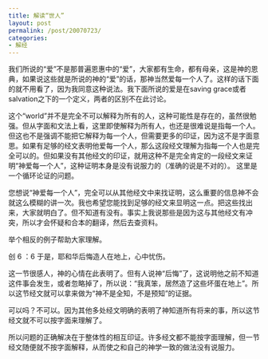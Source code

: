 ```yaml
---
title: 解读“世人”
layout: post
permalink: /post/20070723/
categories:
- 解经
---
```


我们所说的“爱”不是那普遍恩惠中的“爱”，大家都有生命，都有母亲，这是神的恩典，如果说这些就是所说的神的“爱”的话，那神当然爱每一个人了。这样的话下面的就不用看了，因为我同意这种说法。我下面所说的爱是在saving grace或者salvation之下的一个定义，两者的区别不在此讨论。

这个“world”并不是完全不可以解释为所有的人，这种可能性是存在的，虽然很勉强。但从字面和文法上看，这里即使解释为所有人，也还是很难说是指每一个人。但这也不是强调不能把它解释为每一个人，但需要更多的印证，因为这不是字面意思。如果有足够的经文表明他爱每一个人，那么这段经文理解为指每一个人也是完全可以的。但如果没有其他经文的印证，就用这种不是完全肯定的一段经文来证明“神爱每一个人”，这种证明本身是没有说服力的（准确的说是不对的）。 这里是一个循环论证的问题。

您想说“神爱每一个人”，完全可以从其他经文中来找证明，这么重要的信息神不会就这么模糊的讲一次。我也希望您能找到足够的经文来显明这一点。把这些找出来，大家就明白了。但不知道有没有。事实上我说那些是因为这与其他经文有冲突，所以才会怀疑和合本的翻译，然后去查资料。

举个相反的例子帮助大家理解。

创 6 ：6 于是，耶和华后悔造人在地上，心中忧伤。

这一节很感人，神的心情在此表明了。但有人说神“后悔”了，这说明他之前不知道这件事会发生，或者忽略掉了，所以说：“我真笨，居然造了这些坏蛋在地上”。所以这节经文就可以拿来做为“神不是全知，不是预知”的证据。

可以吗？不可以。因为其他多处经文明确的表明了神知道所有将来的事，所以这节经文就不可以按字面来理解了。

所以问题的正确解决在于整体性的相互印证。许多经文都不能按字面理解，但一节经文随便就不按字面解释，从而使之和自己的神学一致的做法没有说服力。
